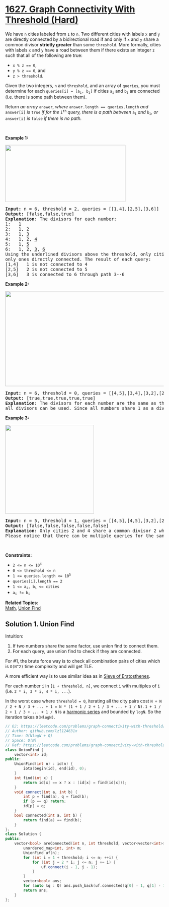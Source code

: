 # [1627. Graph Connectivity With Threshold (Hard)](https://leetcode.com/problems/graph-connectivity-with-threshold/)

<p>We have <code>n</code> cities labeled from <code>1</code> to <code>n</code>. Two different cities with labels <code>x</code> and <code>y</code> are directly connected by a bidirectional road if and only if <code>x</code> and <code>y</code> share a common divisor <strong>strictly greater</strong> than some <code>threshold</code>. More formally, cities with labels <code>x</code> and <code>y</code> have a road between them if there exists an integer <code>z</code> such that all of the following are true:</p>

<ul>
	<li><code>x % z == 0</code>,</li>
	<li><code>y % z == 0</code>, and</li>
	<li><code>z &gt; threshold</code>.</li>
</ul>

<p>Given the two integers, <code>n</code> and <code>threshold</code>, and an array of <code>queries</code>, you must determine for each <code>queries[i] = [a<sub>i</sub>, b<sub>i</sub>]</code> if cities <code>a<sub>i</sub></code> and <code>b<sub>i</sub></code> are connected (i.e. there is some path between them).</p>

<p>Return <em>an array </em><code>answer</code><em>, where </em><code>answer.length == queries.length</code><em> and </em><code>answer[i]</code><em> is </em><code>true</code><em> if for the </em><code>i<sup>th</sup></code><em> query, there is a path between </em><code>a<sub>i</sub></code><em> and </em><code>b<sub>i</sub></code><em>, or </em><code>answer[i]</code><em> is </em><code>false</code><em> if there is no path.</em></p>

<p>&nbsp;</p>
<p><strong>Example 1:</strong></p>
<img alt="" src="https://assets.leetcode.com/uploads/2020/10/09/ex1.jpg" style="width: 382px; height: 181px;">
<pre><strong>Input:</strong> n = 6, threshold = 2, queries = [[1,4],[2,5],[3,6]]
<strong>Output:</strong> [false,false,true]
<strong>Explanation:</strong> The divisors for each number:
1:   1
2:   1, 2
3:   1, <u>3</u>
4:   1, 2, <u>4</u>
5:   1, <u>5</u>
6:   1, 2, <u>3</u>, <u>6</u>
Using the underlined divisors above the threshold, only cities 3 and 6 share a common divisor, so they are the
only ones directly connected. The result of each query:
[1,4]   1 is not connected to 4
[2,5]   2 is not connected to 5
[3,6]   3 is connected to 6 through path 3--6
</pre>

<p><strong>Example 2:</strong></p>
<img alt="" src="https://assets.leetcode.com/uploads/2020/10/10/tmp.jpg" style="width: 532px; height: 302px;">
<pre><strong>Input:</strong> n = 6, threshold = 0, queries = [[4,5],[3,4],[3,2],[2,6],[1,3]]
<strong>Output:</strong> [true,true,true,true,true]
<strong>Explanation:</strong> The divisors for each number are the same as the previous example. However, since the threshold is 0,
all divisors can be used. Since all numbers share 1 as a divisor, all cities are connected.
</pre>

<p><strong>Example 3:</strong></p>
<img alt="" src="https://assets.leetcode.com/uploads/2020/10/17/ex3.jpg" style="width: 282px; height: 282px;">
<pre><strong>Input:</strong> n = 5, threshold = 1, queries = [[4,5],[4,5],[3,2],[2,3],[3,4]]
<strong>Output:</strong> [false,false,false,false,false]
<strong>Explanation:</strong> Only cities 2 and 4 share a common divisor 2 which is strictly greater than the threshold 1, so they are the only ones directly connected.
Please notice that there can be multiple queries for the same pair of nodes [x, y], and that the query [x, y] is equivalent to the query [y, x].
</pre>

<p>&nbsp;</p>
<p><strong>Constraints:</strong></p>

<ul>
	<li><code>2 &lt;= n &lt;= 10<sup>4</sup></code></li>
	<li><code>0 &lt;= threshold &lt;= n</code></li>
	<li><code>1 &lt;= queries.length &lt;= 10<sup>5</sup></code></li>
	<li><code>queries[i].length == 2</code></li>
	<li><code>1 &lt;= a<sub>i</sub>, b<sub>i</sub> &lt;= cities</code></li>
	<li><code>a<sub>i</sub> != b<sub>i</sub></code></li>
</ul>


**Related Topics**:  
[Math](https://leetcode.com/tag/math/), [Union Find](https://leetcode.com/tag/union-find/)

## Solution 1. Union Find

Intuition:

1. If two numbers share the same factor, use union find to connect them.
1. For each query, use union find to check if they are connected.

For #1, the brute force way is to check all combination pairs of cities which is `O(N^2)` time complexity and will get TLE.

A more efficient way is to use similar idea as in [Sieve of Eratosthenes](https://en.wikipedia.org/wiki/Sieve_of_Eratosthenes). 

For each number `i` in `[1 + threshold, n]`, we connect `i` with multiples of `i` (i.e. `2 * i, 3 * i, 4 * i, ...`).

In the worst case where `threshold = 0`, iterating all the city pairs cost `N + N / 2 + N / 3 + ... + 1 = N * (1 + 1 / 2 + 1 / 3 + ... + 1 / N)`. `1 + 1 / 2 + 1 / 3 + ... + 1 / N` is a [harmonic series](https://en.wikipedia.org/wiki/Harmonic_series_(mathematics)) and bounded by `logN`. So the iteration takes `O(NlogN)`.

```cpp
// OJ: https://leetcode.com/problems/graph-connectivity-with-threshold/
// Author: github.com/lzl124631x
// Time: O(NlogN + Q)
// Space: O(N)
// Ref: https://leetcode.com/problems/graph-connectivity-with-threshold/discuss/899595/C%2B%2BJavaPython-Union-Find-O(N-*-logN-%2B-q)
class UnionFind {
    vector<int> id;
public:
    UnionFind(int n) : id(n) {
        iota(begin(id), end(id), 0);
    }
    int find(int x) {
        return id[x] == x ? x : (id[x] = find(id[x]));
    }
    void connect(int a, int b) {
        int p = find(a), q = find(b);
        if (p == q) return;
        id[p] = q;
    }
    bool connected(int a, int b) {
        return find(a) == find(b);
    }
};
class Solution {
public:
    vector<bool> areConnected(int n, int threshold, vector<vector<int>>& Q) {
        unordered_map<int, int> m;
        UnionFind uf(n);
        for (int i = 1 + threshold; i <= n; ++i) {
            for (int j = 2 * i; j <= n; j += i) {
                uf.connect(i - 1, j - 1);
            }
        }
        vector<bool> ans;
        for (auto &q : Q) ans.push_back(uf.connected(q[0] - 1, q[1] - 1));
        return ans;
    }
};
```